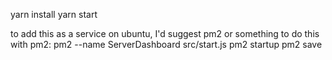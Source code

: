yarn install
yarn start

to add this as a service on ubuntu, I'd suggest pm2 or something
to do this with pm2:
pm2 --name ServerDashboard src/start.js
pm2 startup
pm2 save
